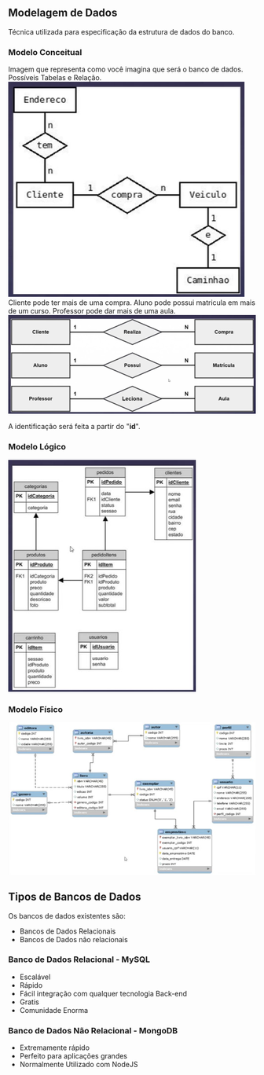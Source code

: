 ## Modelagem de Dados
Técnica utilizada para especificação da estrutura de dados do banco.

### Modelo Conceitual
Imagem que representa como você imagina que será o banco de dados. Possíveis Tabelas e Relação.
![Modelo Conceitual](./Imagens/modelo-conceitual.jpg)
Cliente pode ter mais de uma compra.
Aluno pode possui matricula em mais de um curso.
Professor pode dar mais de uma aula.
![Modelo Conceitual](./Imagens/modelo-conceitual-2.jpg)

A identificação será feita a partir do "**id**".

### Modelo Lógico
![Modelo Lógico](./Imagens/modelo-logico.jpg)

### Modelo Físico
![Modelo Fisico](./Imagens/modelo-fisico.jpg)

## Tipos de Bancos de Dados

Os bancos de dados existentes são:
* Bancos de Dados Relacionais
* Bancos de Dados não relacionais

### Banco de Dados Relacional - MySQL
* Escalável
* Rápido
* Fácil integração com qualquer tecnologia Back-end
* Gratis
* Comunidade Enorma

### Banco de Dados Não Relacional - MongoDB
* Extremamente rápido
* Perfeito para aplicações grandes
* Normalmente Utilizado com NodeJS